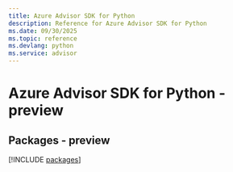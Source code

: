```yaml
---
title: Azure Advisor SDK for Python
description: Reference for Azure Advisor SDK for Python
ms.date: 09/30/2025
ms.topic: reference
ms.devlang: python
ms.service: advisor
---
```

# Azure Advisor SDK for Python - preview
## Packages - preview
[!INCLUDE [packages](advisor-index.md)]